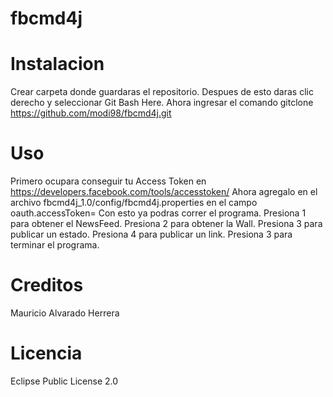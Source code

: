 # fbcmd4j

# Instalacion
Crear carpeta donde guardaras el repositorio.
Despues de esto daras clic derecho y seleccionar Git Bash Here.
Ahora ingresar el comando gitclone https://github.com/modi98/fbcmd4j.git

# Uso
Primero ocupara conseguir tu Access Token en https://developers.facebook.com/tools/accesstoken/
Ahora agregalo en el archivo fbcmd4j_1.0/config/fbcmd4j.properties en el campo oauth.accessToken=
Con esto ya podras correr el programa.
Presiona 1 para obtener el NewsFeed.
Presiona 2 para obtener la Wall.
Presiona 3 para publicar un estado.
Presiona 4 para publicar un link.
Presiona 3 para terminar el programa.

# Creditos
Mauricio Alvarado Herrera

# Licencia
Eclipse Public License 2.0
